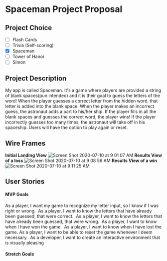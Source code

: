 # Spaceman Project Proposal

## Project Choice

- [ ] Flash Cards
- [ ] Trivia (Self-scoring)
- [x] Spaceman
- [ ] Tower of Hanoi
- [ ] Simon

## Project Description

My app is called Spaceman. It's a game where players are provided a string of blank spaces(pun intended) and it is their goal to guess the letters of the word! When the player guesses a correct letter from the hidden word, that letter is added into the blank space. When the player makes an incorrect guess, the astronaut adds a part to his/her ship. If the player fills in all the blank spaces and guesses the correct word, the player wins! If the player incorrectly guesses too many times, the astronaut will take off in his spaceship. Users will have the option to play again or reset.

## Wire Frames

**Initial Landing View**
![Screen Shot 2020-07-10 at 9 01 07 AM](https://media.git.generalassemb.ly/user/28784/files/f41ceb00-c28b-11ea-818c-70debaafdd57)
**Results View of a loss**
![Screen Shot 2020-07-10 at 9 08 56 AM](https://media.git.generalassemb.ly/user/28784/files/03e8ff00-c28d-11ea-8349-5e45ff544bbc)
**Results View of a win**
![Screen Shot 2020-07-10 at 9 11 25 AM](https://media.git.generalassemb.ly/user/28784/files/5f1af180-c28d-11ea-8dcb-5bfbfa0edcad)

## User Stories

#### MVP Goals

As a player, I want my game to recognize my letter input, so I know if I was right or wrong. 
As a player, I want to know the letters that have already been guessed, that were correct. 
As a player, I want to know the letters that have already been guessed, that were wrong. 
As a player, I want to know when I have won the game. 
As a player, I want to know when I have lost the game.
As a player, I want to be able to reset the game whenever I deem necessary. 
As a developer, I want to create an interactive environment that is visually pleasing

#### Stretch Goals
